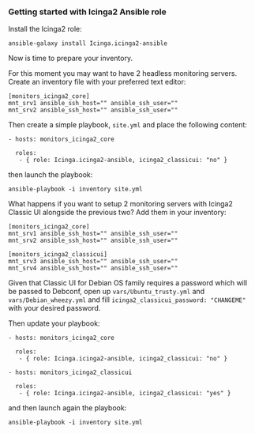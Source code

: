 ### Getting started with Icinga2 Ansible role

Install the Icinga2 role:

`ansible-galaxy install Icinga.icinga2-ansible`

Now is time to prepare your inventory.

For this moment you may want to have 2 headless monitoring servers. Create an inventory file with your preferred text editor:

```
[monitors_icinga2_core]
mnt_srv1 ansible_ssh_host="" ansible_ssh_user=""
mnt_srv2 ansible_ssh_host="" ansible_ssh_user=""
```

Then create a simple playbook, `site.yml` and place the following content:

```
- hosts: monitors_icinga2_core
  
  roles:
   - { role: Icinga.icinga2-ansible, icinga2_classicui: "no" }
```

then launch the playbook:

`ansible-playbook -i inventory site.yml`

What happens if you want to setup 2 monitoring servers with Icinga2 Classic UI alongside the previous two? Add them in your inventory:

```
[monitors_icinga2_core]
mnt_srv1 ansible_ssh_host="" ansible_ssh_user=""
mnt_srv2 ansible_ssh_host="" ansible_ssh_user=""

[monitors_icinga2_classicui]
mnt_srv3 ansible_ssh_host="" ansible_ssh_user=""
mnt_srv4 ansible_ssh_host="" ansible_ssh_user=""
```

Given that Classic UI for Debian OS family requires a password which will be passed to Debconf, open up `vars/Ubuntu_trusty.yml` and `vars/Debian_wheezy.yml` and fill `icinga2_classicui_password: "CHANGEME"` with your desired password.

Then update your playbook:

```
- hosts: monitors_icinga2_core
  
  roles:
   - { role: Icinga.icinga2-ansible, icinga2_classicui: "no" }

- hosts: monitors_icinga2_classicui
  
  roles:
   - { role: Icinga.icinga2-ansible, icinga2_classicui: "yes" }
```

and then launch again the playbook:

`ansible-playbook -i inventory site.yml`
